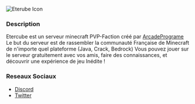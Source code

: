 ![Eterube Icon](https://i.ibb.co/x6qnvMz/9ac0db9c472f3a43c459193b46a97689.png)


### Description
Etercube est un serveur minecraft PVP-Faction créé par [ArcadePrograme](https://github.com/ArcadeProgram)  
Le but du serveur est de rassembler la communauté Française de Minecraft de n'importe quel plateforme (Java, Crack, Bedrock)
Vous pouvez jouer sur le serveur gratuitement avec vos amis, faire des connaissances, et découvrir une expérience de jeu Inédite !

### Reseaux Sociaux
- [Discord](https://dsc.gg/etercube)
- [Twitter](https://twitter.com/EterCube)
